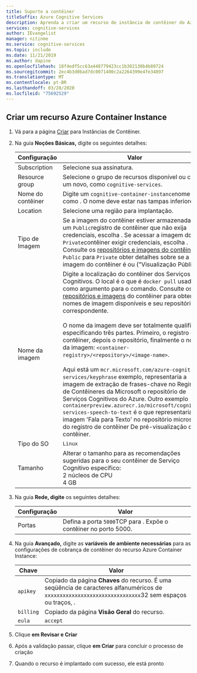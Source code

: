 ```yaml
---
title: Suporte a contêiner
titleSuffix: Azure Cognitive Services
description: Aprenda a criar um recurso de instância de contêiner do Azure.
services: cognitive-services
author: IEvangelist
manager: nitinme
ms.service: cognitive-services
ms.topic: include
ms.date: 11/21/2019
ms.author: dapine
ms.openlocfilehash: 18f4edf5cc63a448779423cc1b302130b4b80724
ms.sourcegitcommit: 2ec4b3d0bad7dc0071400c2a2264399e4fe34897
ms.translationtype: MT
ms.contentlocale: pt-BR
ms.lasthandoff: 03/28/2020
ms.locfileid: "75692529"
---
```

## <a name="create-an-azure-container-instance-resource"></a>Criar um recurso Azure Container Instance

1. Vá para a página [Criar](https://ms.portal.azure.com/#create/Microsoft.ContainerInstances) para Instâncias de Contêiner.

2. Na guia **Noções Básicas,** digite os seguintes detalhes:

    |Configuração|Valor|
    |--|--|
    |Subscription|Selecione sua assinatura.|
    |Resource group|Selecione o grupo de recursos disponível ou crie um novo, como `cognitive-services`.|
    |Nome do contêiner|Digite um `cognitive-container-instance`nome como . O nome deve estar nas tampas inferiores.|
    |Location|Selecione uma região para implantação.|
    |Tipo de Imagem|Se a imagem do contêiner estiver armazenada em um `Public`registro de contêiner que não exija credenciais, escolha . Se acessar a imagem do `Private`contêiner exigir credenciais, escolha . Consulte os [repositórios e imagens do contêiner](../../cognitive-services-container-support.md#container-repositories-and-images) `Public` para `Private` obter detalhes sobre se a imagem do contêiner é ou ("Visualização Pública"). |
    |Nome da imagem|Digite a localização do contêiner dos Serviços Cognitivos. O local é o que é `docker pull` usado como argumento para o comando. Consulte os [repositórios e imagens](../../cognitive-services-container-support.md#container-repositories-and-images) do contêiner para obter os nomes de imagem disponíveis e seu repositório correspondente.<br><br>O nome da imagem deve ser totalmente qualificado especificando três partes. Primeiro, o registro do contêiner, depois o repositório, finalmente o nome da imagem: `<container-registry>/<repository>/<image-name>`.<br><br>Aqui está um `mcr.microsoft.com/azure-cognitive-services/keyphrase` exemplo, representaria a imagem de extração de frases-chave no Registro de Contêineres da Microsoft o repositório de Serviços Cognitivos do Azure. Outro exemplo `containerpreview.azurecr.io/microsoft/cognitive-services-speech-to-text` é o que representaria a imagem 'Fala para Texto' no repositório microsoft do registro de contêiner De pré-visualização de contêiner. |
    |Tipo do SO|`Linux`|
    |Tamanho|Alterar o tamanho para as recomendações sugeridas para o seu contêiner de Serviço Cognitivo específico:<br>2 núcleos de CPU<br>4 GB

3. Na guia **Rede, digite** os seguintes detalhes:

    |Configuração|Valor|
    |--|--|
    |Portas|Defina a porta `5000`TCP para . Expõe o contêiner no porto 5000.|

4. Na guia **Avançado,** digite as **variáveis de ambiente necessárias** para as configurações de cobrança de contêiner do recurso Azure Container Instance:

    | Chave | Valor |
    |--|--|
    |`apikey`|Copiado da página **Chaves** do recurso. É uma seqüência de caracteres alfanuméricos de `xxxxxxxxxxxxxxxxxxxxxxxxxxxxxxxx`32 sem espaços ou traços, .|
    |`billing`|Copiado da página **Visão Geral** do recurso.|
    |`eula`|`accept`|

5. Clique **em Revisar e Criar**
6. Após a validação passar, clique **em Criar** para concluir o processo de criação
7. Quando o recurso é implantado com sucesso, ele está pronto

